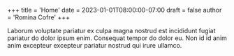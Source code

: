 +++
title = 'Home'
date = 2023-01-01T08:00:00-07:00
draft = false
author = 'Romina Cofre'
+++

Laborum voluptate pariatur ex culpa magna nostrud est incididunt fugiat
pariatur do dolor ipsum enim. Consequat tempor do dolor eu. Non id id anim anim
excepteur excepteur pariatur nostrud qui irure ullamco.
